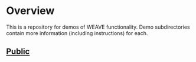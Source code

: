 # Overview

This is a repository for demos of WEAVE functionality. Demo subdirectories contain more information (including instructions) for each.

## [Public](Public)

